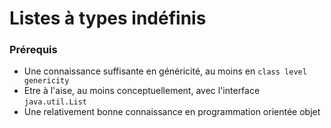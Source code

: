 # Listes à types indéfinis

### Prérequis

- Une connaissance suffisante en généricité, au moins en `class level genericity`
- Etre à l'aise, au moins conceptuellement, avec l'interface `java.util.List`
- Une relativement bonne connaissance en programmation orientée objet
